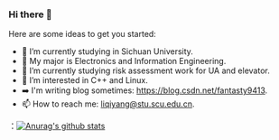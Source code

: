 ### Hi there 👋



Here are some ideas to get you started:

- 🔭 I’m currently studying in Sichuan University.
- 🚀 My major is Electronics and Information Engineering.
- 🌱 I’m currently studying risk assessment work for UA and elevator.
- 🤔 I’m interested in C++ and Linux.
- ➡️ I'm writing blog sometimes: https://blog.csdn.net/fantasty9413.
- 📫 How to reach me: liqiyang@stu.scu.edu.cn.


：[![Anurag's github stats](https://github-readme-stats.vercel.app/api?username=Fantasty9413&show_icons=true)](https://github.com/anuraghazra/github-readme-stats)
